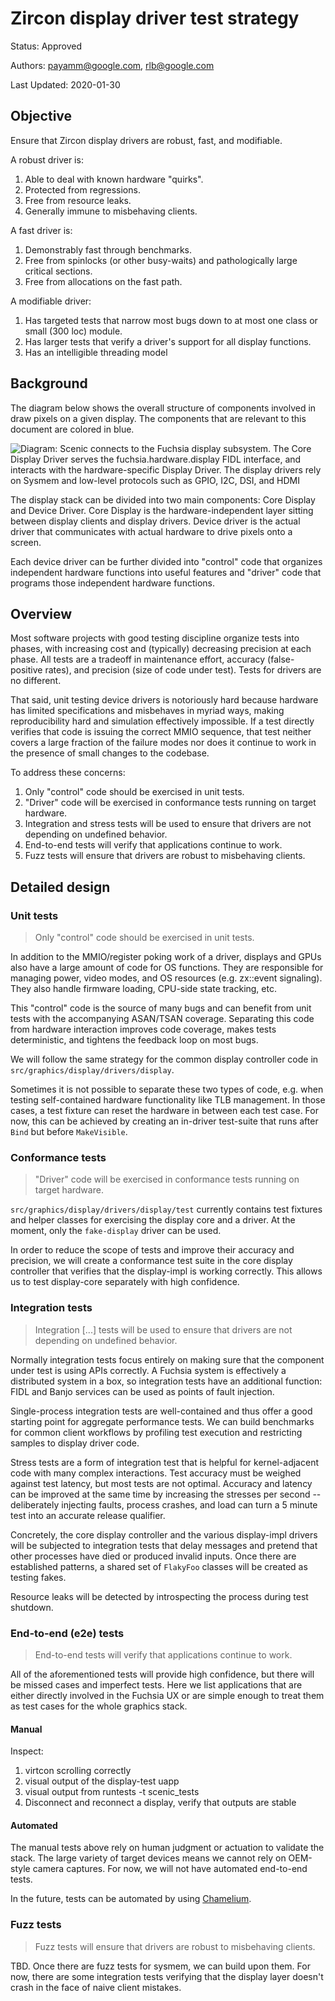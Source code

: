 # Zircon display driver test strategy

Status: Approved

Authors: payamm@google.com, rlb@google.com

Last Updated: 2020-01-30

## Objective

Ensure that Zircon display drivers are robust, fast, and modifiable.

A robust driver is:

 1. Able to deal with known hardware "quirks".
 2. Protected from regressions.
 3. Free from resource leaks.
 4. Generally immune to misbehaving clients.

A fast driver is:

 1. Demonstrably fast through benchmarks.
 2. Free from spinlocks (or other busy-waits) and pathologically large critical
    sections.
 3. Free from allocations on the fast path.

A modifiable driver:

 1. Has targeted tests that narrow most bugs down to at most one class or small
    (300 loc) module.
 2. Has larger tests that verify a driver's support for all display functions.
 3. Has an intelligible threading model

## Background

The diagram below shows the overall structure of components involved in draw
pixels on a given display. The components that are relevant to this document are
colored in blue.

![Diagram: Scenic connects to the Fuchsia display subsystem. The Core Display
Driver serves the fuchsia.hardware.display FIDL interface, and interacts with
the hardware-specific Display Driver. The display drivers rely on Sysmem and
low-level protocols such as GPIO, I2C, DSI, and HDMI](display-driver-env.png)

The display stack can be divided into two main components: Core Display and
Device Driver. Core Display is the hardware-independent layer sitting between
display clients and display drivers. Device driver is the actual driver that
communicates with actual hardware to drive pixels onto a screen.

Each device driver can be further divided into "control" code that organizes
independent hardware functions into useful features and "driver" code that
programs those independent hardware functions.

## Overview

Most software projects with good testing discipline organize tests into phases,
with increasing cost and (typically) decreasing precision at each phase. All
tests are a tradeoff in maintenance effort, accuracy (false-positive rates), and
precision (size of code under test). Tests for drivers are no different.

That said, unit testing device drivers is notoriously hard because hardware has
limited specifications and misbehaves in myriad ways, making reproducibility
hard and simulation effectively impossible. If a test directly verifies that
code is issuing the correct MMIO sequence, that test neither covers a large
fraction of the failure modes nor does it continue to work in the presence of
small changes to the codebase.

To address these concerns:

 1. Only "control" code should be exercised in unit tests.
 2. "Driver" code will be exercised in conformance tests running on target
    hardware.
 3. Integration and stress tests will be used to ensure that drivers are not
    depending on undefined behavior.
 4. End-to-end tests will verify that applications continue to work.
 5. Fuzz tests will ensure that drivers are robust to misbehaving clients.

## Detailed design

### Unit tests

> Only "control" code should be exercised in unit tests.

In addition to the MMIO/register poking work of a driver, displays and GPUs also
have a large amount of code for OS functions. They are responsible for managing
power, video modes, and OS resources (e.g. zx::event signaling). They also
handle firmware loading, CPU-side state tracking, etc.

This "control" code is the source of many bugs and can benefit from unit tests
with the accompanying ASAN/TSAN coverage. Separating this code from hardware
interaction improves code coverage, makes tests deterministic, and tightens the
feedback loop on most bugs.

We will follow the same strategy for the common display controller code in
`src/graphics/display/drivers/display`.

Sometimes it is not possible to separate these two types of code, e.g. when
testing self-contained hardware functionality like TLB management. In those
cases, a test fixture can reset the hardware in between each test case. For now,
this can be achieved by creating an in-driver test-suite that runs after `Bind`
but before `MakeVisible`.

### Conformance tests

> "Driver" code will be exercised in conformance tests running on target
> hardware.

`src/graphics/display/drivers/display/test` currently contains test fixtures and
helper classes for exercising the display core and a driver. At the moment, only
the `fake-display` driver can be used.

In order to reduce the scope of tests and improve their accuracy and precision,
we will create a conformance test suite in the core display controller that
verifies that the display-impl is working correctly. This allows us to test
display-core separately with high confidence.

### Integration tests

> Integration [...] tests will be used to ensure that drivers are not depending
> on undefined behavior.

Normally integration tests focus entirely on making sure that the component
under test is using APIs correctly. A Fuchsia system is effectively a
distributed system in a box, so integration tests have an additional function:
FIDL and Banjo services can be used as points of fault injection.

Single-process integration tests are well-contained and thus offer a good
starting point for aggregate performance tests. We can build benchmarks for
common client workflows by profiling test execution and restricting samples to
display driver code.

Stress tests are a form of integration test that is helpful for
kernel-adjacent code with many complex interactions. Test accuracy must be
weighed against test latency, but most tests are not optimal. Accuracy and
latency can be improved at the same time by increasing the stresses per second
-- deliberately injecting faults, process crashes, and load can turn a 5 minute
test into an accurate release qualifier.

Concretely, the core display controller and the various display-impl drivers
will be subjected to integration tests that delay messages and pretend that
other processes have died or produced invalid inputs. Once there are established
patterns, a shared set of `FlakyFoo` classes will be created as testing fakes.

Resource leaks will be detected by introspecting the process during test
shutdown.

### End-to-end (e2e) tests

> End-to-end tests will verify that applications continue to work.

All of the aforementioned tests will provide high confidence, but there will be
missed cases and imperfect tests. Here we list applications that are either
directly involved in the Fuchsia UX or are simple enough to treat them as test
cases for the whole graphics stack.

#### Manual

Inspect:

 1. virtcon scrolling correctly
 2. visual output of the display-test uapp
 3. visual output from runtests -t scenic_tests
 4. Disconnect and reconnect a display, verify that outputs are stable

#### Automated

The manual tests above rely on human judgment or actuation to validate the
stack. The large variety of target devices means we cannot rely on OEM-style
camera captures. For now, we will not have automated end-to-end tests.

In the future, tests can be automated by using
[Chamelium](https://www.chromium.org/chromium-os/testing/chamelium).

### Fuzz tests

> Fuzz tests will ensure that drivers are robust to misbehaving clients.

TBD. Once there are fuzz tests for sysmem, we can build upon them. For now,
there are some integration tests verifying that the display layer doesn't crash
in the face of naive client mistakes.
